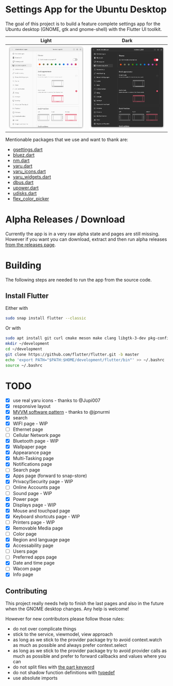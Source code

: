 # Settings App for the Ubuntu Desktop

The goal of this project is to build a feature complete settings app for the Ubuntu desktop (GNOME, gtk and gnome-shell) with the Flutter UI toolkit.

| Light | Dark
| - | - |
| ![](.github/images/light.png) | ![](.github/images/dark.png) |

Mentionable packages that we use and want to thank are:

- [gsettings.dart](https://github.com/canonical/gsettings.dart)
- [bluez.dart](https://github.com/canonical/bluez.dart)
- [nm.dart](https://github.com/canonical/nm.dart)
- [yaru.dart](https://github.com/ubuntu/yaru.dart)
- [yaru_icons.dart](https://github.com/ubuntu/yaru_icons.dart)
- [yaru_widgets.dart](https://github.com/ubuntu/yaru_widgets.dart)
- [dbus.dart](https://github.com/canonical/dbus.dart)
- [upower.dart](https://github.com/canonical/upower.dart)
- [udisks.dart](https://github.com/canonical/udisks.dart)
- [flex_color_picker](https://github.com/rydmike/flex_color_picker)


# Alpha Releases / Download

Currently the app is in a very raw alpha state and pages are still missing.
However if you want you can download, extract and then run alpha releases [from the releases page](https://github.com/Feichtmeier/settings/releases).

# Building

The following steps are needed to run the app from the source code.

## Install Flutter

Either with

```bash
sudo snap install flutter --classic
```

Or with

```bash
sudo apt install git curl cmake meson make clang libgtk-3-dev pkg-config
mkdir ~/development
cd ~/development
git clone https://github.com/flutter/flutter.git -b master
echo 'export PATH="$PATH:$HOME/development/flutter/bin"' >> ~/.bashrc
source ~/.bashrc
```

# TODO

- [X] use real yaru icons - thanks to @Jupi007
- [X] responsive layout
- [X] [MVVM software pattern](https://en.wikipedia.org/wiki/Model%E2%80%93view%E2%80%93viewmodel) - thanks to @jpnurmi
- [X] search
- [X] WIFI page - WIP
- [ ] Ethernet page
- [ ] Cellular Network page
- [X] Bluetooth page - WIP
- [X] Wallpaper page
- [X] Appearance page
- [X] Multi-Tasking page
- [X] Notifications page
- [ ] Search page
- [X] Apps page (forward to snap-store)
- [X] Privacy/Security page - WIP
- [ ] Online Accounts page
- [ ] Sound page - WIP    
- [X] Power page
- [X] Displays page - WIP
- [X] Mouse and touchpad page
- [X] Keyboard shortcuts page - WIP
- [ ] Printers page - WIP
- [X] Removable Media page    
- [ ] Color page
- [X] Region and language page
- [X] Accessability page
- [ ] Users page
- [ ] Preferred apps page
- [X] Date and time page
- [ ] Wacom page
- [X] Info page

## Contributing

This project really needs help to finish the last pages and also in the future when the GNOME desktop changes. Any help is welcome!


However for new contributors please follow those rules:

- do not over complicate things
- stick to the service, viewmodel, view approach
- as long as we stick to the provider package try to avoid context.watch as much as possible and always prefer context.select
- as long as we stick to the provider package try to avoid provider calls as much as possible and prefer to forward callbacks and values where you can
- do not split files with [the part keyword](https://dart.dev/guides/libraries/create-packages#organizing-a-package)
- do not shadow function definitions with [typedef](https://dart.dev/language/typedefs)
- use absolute imports